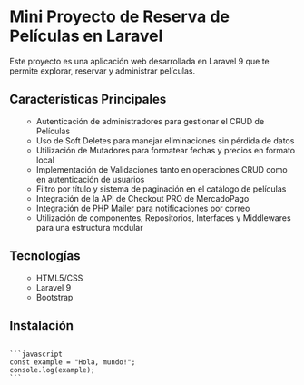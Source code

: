 <h1>Mini Proyecto de Reserva de Películas en Laravel</h1>
<p>Este proyecto es una aplicación web desarrollada en Laravel 9 que te permite explorar, reservar y administrar películas.</p>

<h2>Características Principales</h2>
<ul>
    <ul>
      <li>Autenticación de administradores para gestionar el CRUD de Películas</li>
      <li>Uso de Soft Deletes para manejar eliminaciones sin pérdida de datos</li>
      <li>Utilización de Mutadores para formatear fechas y precios en formato local</li>
      <li>Implementación de Validaciones tanto en operaciones CRUD como en autenticación de usuarios</li>
      <li>Filtro por título y sistema de paginación en el catálogo de películas</li>
      <li>Integración de la API de Checkout PRO de MercadoPago</li>
      <li>Integración de PHP Mailer para notificaciones por correo</li>
      <li>Utilización de componentes, Repositorios, Interfaces y Middlewares para una estructura modular</li>
    </ul>
</ul>

<h2>Tecnologías</h2>
<ul>
    <ul>
      <li>HTML5/CSS</li>
      <li>Laravel 9</li>
      <li>Bootstrap</li>
    </ul>
</ul>

<h2>Instalación</h2>
<pre>
<code>
```javascript
const example = "Hola, mundo!";
console.log(example);
```
</code>
</pre>

